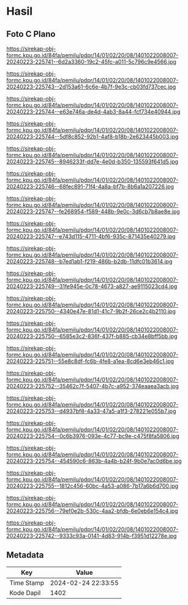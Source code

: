 # Hasil

## Foto C Plano

https://sirekap-obj-formc.kpu.go.id/84fa/pemilu/pdpr/14/01/02/20/08/1401022008007-20240223-225741--6d2a3360-19c2-45fc-a011-5c796c9e4566.jpg

https://sirekap-obj-formc.kpu.go.id/84fa/pemilu/pdpr/14/01/02/20/08/1401022008007-20240223-225743--2d153a61-6c6e-4b7f-9e3c-cb03fd737cec.jpg

https://sirekap-obj-formc.kpu.go.id/84fa/pemilu/pdpr/14/01/02/20/08/1401022008007-20240223-225744--e63e746a-de4d-4ab3-8a44-fcf734e40944.jpg

https://sirekap-obj-formc.kpu.go.id/84fa/pemilu/pdpr/14/01/02/20/08/1401022008007-20240223-225744--5df8c852-92b1-4af8-b18b-2e623445b003.jpg

https://sirekap-obj-formc.kpu.go.id/84fa/pemilu/pdpr/14/01/02/20/08/1401022008007-20240223-225745--8946233f-dd7e-4e0d-b350-135593f641d5.jpg

https://sirekap-obj-formc.kpu.go.id/84fa/pemilu/pdpr/14/01/02/20/08/1401022008007-20240223-225746--68fec891-71f4-4a8a-bf7b-8b6a1a207226.jpg

https://sirekap-obj-formc.kpu.go.id/84fa/pemilu/pdpr/14/01/02/20/08/1401022008007-20240223-225747--fe268954-f589-448b-9e0c-3d6cb7b8ae8e.jpg

https://sirekap-obj-formc.kpu.go.id/84fa/pemilu/pdpr/14/01/02/20/08/1401022008007-20240223-225747--e743d115-4711-4bf6-935c-871435e40279.jpg

https://sirekap-obj-formc.kpu.go.id/84fa/pemilu/pdpr/14/01/02/20/08/1401022008007-20240223-225748--b7ed1ab1-f219-486b-b2db-11dfc01b3614.jpg

https://sirekap-obj-formc.kpu.go.id/84fa/pemilu/pdpr/14/01/02/20/08/1401022008007-20240223-225749--31fe945e-0c78-4673-a827-ae9115023cd4.jpg

https://sirekap-obj-formc.kpu.go.id/84fa/pemilu/pdpr/14/01/02/20/08/1401022008007-20240223-225750--4340e47e-81d1-41c7-9b2f-26ce2c4b2110.jpg

https://sirekap-obj-formc.kpu.go.id/84fa/pemilu/pdpr/14/01/02/20/08/1401022008007-20240223-225750--6585e3c2-836f-437f-b885-cb34e8bff5bb.jpg

https://sirekap-obj-formc.kpu.go.id/84fa/pemilu/pdpr/14/01/02/20/08/1401022008007-20240223-225751--55e8c8df-fc6b-4fe8-a1ea-8cd6e3eb46c1.jpg

https://sirekap-obj-formc.kpu.go.id/84fa/pemilu/pdpr/14/01/02/20/08/1401022008007-20240223-225752--35462c7f-5407-4b7c-a952-374eaaea3acb.jpg

https://sirekap-obj-formc.kpu.go.id/84fa/pemilu/pdpr/14/01/02/20/08/1401022008007-20240223-225753--d4937bf8-4a33-47a5-a1f3-278221e055b7.jpg

https://sirekap-obj-formc.kpu.go.id/84fa/pemilu/pdpr/14/01/02/20/08/1401022008007-20240223-225754--0c6b3976-093e-4c77-bc9e-c475f8fa5806.jpg

https://sirekap-obj-formc.kpu.go.id/84fa/pemilu/pdpr/14/01/02/20/08/1401022008007-20240223-225754--454590c6-863b-4a4b-b24f-9b0e7ac0d6be.jpg

https://sirekap-obj-formc.kpu.go.id/84fa/pemilu/pdpr/14/01/02/20/08/1401022008007-20240223-225755--1812c456-60bc-4a53-a086-7b17a6b6d700.jpg

https://sirekap-obj-formc.kpu.go.id/84fa/pemilu/pdpr/14/01/02/20/08/1401022008007-20240223-225756--79ef0e2b-530c-4aa2-bfdb-6e0eb6e154c4.jpg

https://sirekap-obj-formc.kpu.go.id/84fa/pemilu/pdpr/14/01/02/20/08/1401022008007-20240223-225742--9333c93a-0141-4d83-914b-f3951d12278e.jpg


## Metadata

| Key        | Value               |
| ---------- | ------------------- |
| Time Stamp | 2024-02-24 22:33:55 |
| Kode Dapil | 1402                |



